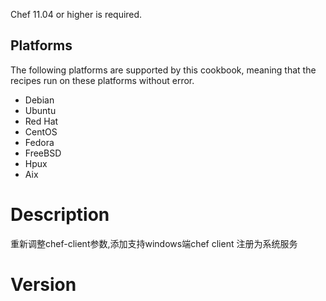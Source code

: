 Chef 11.04 or higher is required.

Platforms
---------

The following platforms are supported by this cookbook, meaning that the recipes run on these platforms without error.

* Debian
* Ubuntu
* Red Hat
* CentOS
* Fedora
* FreeBSD
* Hpux
* Aix


Description
===========
重新调整chef-client参数,添加支持windows端chef client 注册为系统服务


Version
============
